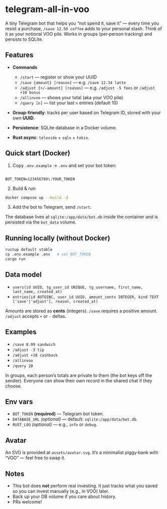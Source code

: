 # telegram-all-in-voo

A tiny Telegram bot that helps you “not spend it, save it” — every time you resist a purchase, `/save 12.50 coffee` adds to your personal stash. Think of it as your notional VOO pile. Works in groups (per‑person tracking) and persists to SQLite.

## Features

- **Commands**

  - `/start` — register or show your UUID
  - `/save {amount} [reason]` — e.g. `/save 12.34 latte`
  - `/adjust {+/-amount} [reason]` — e.g. `/adjust -5 fees` or `/adjust +10 bonus`
  - `/allinvoo` — shows your total (aka your VOO pile)
  - `/query [n]` — list your last `n` entries (default 10)

- **Group‑friendly**: tracks per user based on Telegram ID, stored with your own **UUID**.
- **Persistence**: SQLite database in a Docker volume.
- **Rust async**: `teloxide` + `sqlx` + `tokio`.

## Quick start (Docker)

1. Copy `.env.example` → `.env` and set your bot token:

```

BOT_TOKEN=123456789\:YOUR_TOKEN

```

2. Build & run:

```bash
docker compose up --build -d
```

3. Add the bot to Telegram, send `/start`.

The database lives at `sqlite:/app/data/bot.db` inside the container and is persisted via the `bot_data` volume.

## Running locally (without Docker)

```bash
rustup default stable
cp .env.example .env   # set BOT_TOKEN
cargo run
```

## Data model

- `users(id UUID, tg_user_id UNIQUE, tg_username, first_name, last_name, created_at)`
- `entries(id AUTOINC, user_id UUID, amount_cents INTEGER, kind TEXT ['save'|'adjust'], reason, created_at)`

Amounts are stored as **cents** (integers). `/save` requires a positive amount. `/adjust` accepts `+` or `-` deltas.

## Examples

- `/save 8.99 sandwich`
- `/adjust -3 tip`
- `/adjust +10 cashback`
- `/allinvoo`
- `/query 20`

In groups, each person’s totals are private to them (the bot keys off the sender). Everyone can show their own record in the shared chat if they choose.

## Env vars

- `BOT_TOKEN` **(required)** — Telegram bot token.
- `DATABASE_URL` _(optional)_ — default: `sqlite:/app/data/bot.db`.
- `RUST_LOG` _(optional)_ — e.g., `info` or `debug`.

## Avatar

An SVG is provided at `assets/avatar.svg`. It’s a minimalist piggy‑bank with “VOO” — feel free to swap it.

## Notes

- This bot does **not** perform real investing. It just tracks what you saved so you can invest manually (e.g., in VOO) later.
- Back up your DB volume if you care about history.
- PRs welcome!
